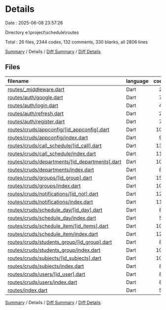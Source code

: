 # Details

Date : 2025-06-08 23:57:26

Directory e:\\project\\schedule\\routes

Total : 26 files,  2344 codes, 132 comments, 330 blanks, all 2806 lines

[Summary](results.md) / Details / [Diff Summary](diff.md) / [Diff Details](diff-details.md)

## Files
| filename | language | code | comment | blank | total |
| :--- | :--- | ---: | ---: | ---: | ---: |
| [routes/\_middleware.dart](/routes/_middleware.dart) | Dart | 26 | 0 | 5 | 31 |
| [routes/auth/google.dart](/routes/auth/google.dart) | Dart | 73 | 0 | 17 | 90 |
| [routes/auth/login.dart](/routes/auth/login.dart) | Dart | 47 | 0 | 13 | 60 |
| [routes/auth/refresh.dart](/routes/auth/refresh.dart) | Dart | 24 | 0 | 9 | 33 |
| [routes/auth/register.dart](/routes/auth/register.dart) | Dart | 70 | 0 | 14 | 84 |
| [routes/cruds/appconfig/\[id\_appconfig\].dart](/routes/cruds/appconfig/%5Bid_appconfig%5D.dart) | Dart | 108 | 7 | 14 | 129 |
| [routes/cruds/appconfig/index.dart](/routes/cruds/appconfig/index.dart) | Dart | 90 | 8 | 10 | 108 |
| [routes/cruds/call\_schedule/\[id\_call\].dart](/routes/cruds/call_schedule/%5Bid_call%5D.dart) | Dart | 137 | 6 | 17 | 160 |
| [routes/cruds/call\_schedule/index.dart](/routes/cruds/call_schedule/index.dart) | Dart | 111 | 6 | 11 | 128 |
| [routes/cruds/departments/\[id\_departments\].dart](/routes/cruds/departments/%5Bid_departments%5D.dart) | Dart | 103 | 6 | 14 | 123 |
| [routes/cruds/departments/index.dart](/routes/cruds/departments/index.dart) | Dart | 85 | 6 | 9 | 100 |
| [routes/cruds/groups/\[id\_group\].dart](/routes/cruds/groups/%5Bid_group%5D.dart) | Dart | 151 | 9 | 18 | 178 |
| [routes/cruds/groups/index.dart](/routes/cruds/groups/index.dart) | Dart | 105 | 7 | 10 | 122 |
| [routes/cruds/notifications/\[id\_not\].dart](/routes/cruds/notifications/%5Bid_not%5D.dart) | Dart | 123 | 5 | 15 | 143 |
| [routes/cruds/notifications/index.dart](/routes/cruds/notifications/index.dart) | Dart | 114 | 6 | 12 | 132 |
| [routes/cruds/schedule\_day/\[id\_day\].dart](/routes/cruds/schedule_day/%5Bid_day%5D.dart) | Dart | 89 | 4 | 17 | 110 |
| [routes/cruds/schedule\_day/index.dart](/routes/cruds/schedule_day/index.dart) | Dart | 57 | 3 | 11 | 71 |
| [routes/cruds/schedule\_item/\[id\_items\].dart](/routes/cruds/schedule_item/%5Bid_items%5D.dart) | Dart | 108 | 6 | 12 | 126 |
| [routes/cruds/schedule\_item/index.dart](/routes/cruds/schedule_item/index.dart) | Dart | 124 | 11 | 21 | 156 |
| [routes/cruds/students\_group/\[id\_group\].dart](/routes/cruds/students_group/%5Bid_group%5D.dart) | Dart | 87 | 8 | 14 | 109 |
| [routes/cruds/students\_group/index.dart](/routes/cruds/students_group/index.dart) | Dart | 100 | 6 | 16 | 122 |
| [routes/cruds/subjects/\[id\_subjects\].dart](/routes/cruds/subjects/%5Bid_subjects%5D.dart) | Dart | 105 | 6 | 12 | 123 |
| [routes/cruds/subjects/index.dart](/routes/cruds/subjects/index.dart) | Dart | 88 | 6 | 9 | 103 |
| [routes/cruds/users/\[id\_user\].dart](/routes/cruds/users/%5Bid_user%5D.dart) | Dart | 83 | 10 | 13 | 106 |
| [routes/cruds/users/index.dart](/routes/cruds/users/index.dart) | Dart | 84 | 6 | 14 | 104 |
| [routes/index.dart](/routes/index.dart) | Dart | 52 | 0 | 3 | 55 |

[Summary](results.md) / Details / [Diff Summary](diff.md) / [Diff Details](diff-details.md)